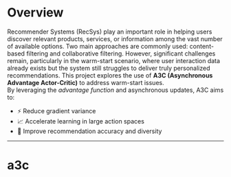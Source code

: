# Overview
Recommender Systems (RecSys) play an important role in helping users discover relevant products, services, or information among the vast number of available options. Two main approaches are commonly used: content-based filtering and collaborative filtering. However, significant challenges remain, particularly in the warm-start scenario, where user interaction data already exists but the system still struggles to deliver truly personalized recommendations. 
This project explores the use of **A3C (Asynchronous Advantage Actor-Critic)** to address warm-start issues.  
By leveraging the *advantage function* and asynchronous updates, A3C aims to:  

- ⚡ Reduce gradient variance  
- 📈 Accelerate learning in large action spaces  
- 🎯 Improve recommendation accuracy and diversity  
---
 
# a3c
